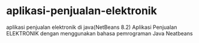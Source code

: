 # aplikasi-penjualan-elektronik

aplikasi penjualan elektronik di java(NetBeans 8.2)
Aplikasi Penjualan ELEKTRONIK dengan menggunakan bahasa pemrograman Java Neatbeans
